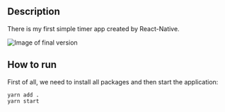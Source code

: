 ## Description

There is my first simple timer app created by React-Native. </br>

![Image of final version](https://user-images.githubusercontent.com/57848626/87875669-897e5480-c9db-11ea-99fe-1f15e7655cb0.png)


## How to run

First of all, we need to install all packages and then start the application: </br>

`yarn add .` </br>
`yarn start`
